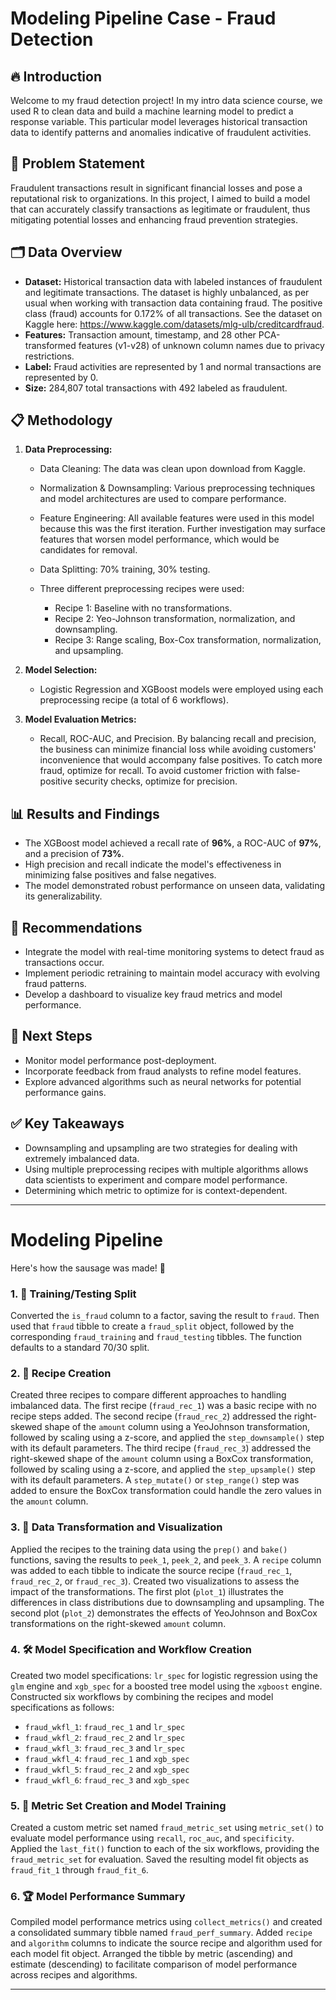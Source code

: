 # Modeling Pipeline Case - Fraud Detection

## 🔥 Introduction

Welcome to my fraud detection project! In my intro data science course, we used R to clean data and build a machine learning model to predict a response variable. This particular model leverages historical transaction data to identify patterns and anomalies indicative of fraudulent activities.

## 🚨 Problem Statement

Fraudulent transactions result in significant financial losses and pose a reputational risk to organizations. In this project, I aimed to build a model that can accurately classify transactions as legitimate or fraudulent, thus mitigating potential losses and enhancing fraud prevention strategies.

## 🗂️ Data Overview

* **Dataset:** Historical transaction data with labeled instances of fraudulent and legitimate transactions. The dataset is highly unbalanced, as per usual when working with transaction data containing fraud. The positive class (fraud) accounts for 0.172% of all transactions. See the dataset on Kaggle here: https://www.kaggle.com/datasets/mlg-ulb/creditcardfraud.
* **Features:** Transaction amount, timestamp, and 28 other PCA-transformed features (v1-v28) of unknown column names due to privacy restrictions.
* **Label:** Fraud activities are represented by 1 and normal transactions are represented by 0. 
* **Size:** 284,807 total transactions with 492 labeled as fraudulent.

## 📋 Methodology

1. **Data Preprocessing:**

   * Data Cleaning: The data was clean upon download from Kaggle.
   * Normalization & Downsampling: Various preprocessing techniques and model architectures are used to compare performance.
   * Feature Engineering: All available features were used in this model because this was the first iteration. Further investigation may surface features that worsen model performance, which would be candidates for removal. 
   * Data Splitting: 70% training, 30% testing.
  
   * Three different preprocessing recipes were used:
     * Recipe 1: Baseline with no transformations.
     * Recipe 2: Yeo-Johnson transformation, normalization, and downsampling.
     * Recipe 3: Range scaling, Box-Cox transformation, normalization, and upsampling.

2. **Model Selection:**

   * Logistic Regression and XGBoost models were employed using each preprocessing recipe (a total of 6 workflows).

3. **Model Evaluation Metrics:**

   * Recall, ROC-AUC, and Precision. By balancing recall and precision, the business can minimize financial loss while avoiding customers' inconvenience that would accompany false positives. To catch more fraud, optimize for recall. To avoid customer friction with false-positive security checks, optimize for precision.

## 📊 Results and Findings

* The XGBoost model achieved a recall rate of **96%**, a ROC-AUC of **97%**, and a precision of **73%**.
* High precision and recall indicate the model's effectiveness in minimizing false positives and false negatives.
* The model demonstrated robust performance on unseen data, validating its generalizability.

## 🔔 Recommendations

* Integrate the model with real-time monitoring systems to detect fraud as transactions occur.
* Implement periodic retraining to maintain model accuracy with evolving fraud patterns.
* Develop a dashboard to visualize key fraud metrics and model performance.

## 🚀 Next Steps

* Monitor model performance post-deployment.
* Incorporate feedback from fraud analysts to refine model features.
* Explore advanced algorithms such as neural networks for potential performance gains.

## ✅ Key Takeaways
* Downsampling and upsampling are two strategies for dealing with extremely imbalanced data.
* Using multiple preprocessing recipes with multiple algorithms allows data scientists to experiment and compare model performance. 
* Determining which metric to optimize for is context-dependent. 

---

# Modeling Pipeline

Here's how the sausage was made! 🌭

### 1. 🧪 Training/Testing Split

Converted the `is_fraud` column to a factor, saving the result to `fraud`. Then used that `fraud` tibble to create a `fraud_split` object, followed by the corresponding `fraud_training` and `fraud_testing` tibbles. The function defaults to a standard 70/30 split.

### 2. 🥄 Recipe Creation

Created three recipes to compare different approaches to handling imbalanced data. The first recipe (`fraud_rec_1`) was a basic recipe with no recipe steps added. The second recipe (`fraud_rec_2`) addressed the right-skewed shape of the `amount` column using a YeoJohnson transformation, followed by scaling using a z-score, and applied the `step_downsample()` step with its default parameters. The third recipe (`fraud_rec_3`) addressed the right-skewed shape of the `amount` column using a BoxCox transformation, followed by scaling using a z-score, and applied the `step_upsample()` step with its default parameters. A `step_mutate()` or `step_range()` step was added to ensure the BoxCox transformation could handle the zero values in the `amount` column.

### 3. 🧮 Data Transformation and Visualization

Applied the recipes to the training data using the `prep()` and `bake()` functions, saving the results to `peek_1`, `peek_2`, and `peek_3`. A `recipe` column was added to each tibble to indicate the source recipe (`fraud_rec_1`, `fraud_rec_2`, or `fraud_rec_3`). Created two visualizations to assess the impact of the transformations. The first plot (`plot_1`) illustrates the differences in class distributions due to downsampling and upsampling. The second plot (`plot_2`) demonstrates the effects of YeoJohnson and BoxCox transformations on the right-skewed `amount` column.

### 4. 🛠️ Model Specification and Workflow Creation

Created two model specifications: `lr_spec` for logistic regression using the `glm` engine and `xgb_spec` for a boosted tree model using the `xgboost` engine. Constructed six workflows by combining the recipes and model specifications as follows:

* `fraud_wkfl_1`: `fraud_rec_1` and `lr_spec`
* `fraud_wkfl_2`: `fraud_rec_2` and `lr_spec`
* `fraud_wkfl_3`: `fraud_rec_3` and `lr_spec`
* `fraud_wkfl_4`: `fraud_rec_1` and `xgb_spec`
* `fraud_wkfl_5`: `fraud_rec_2` and `xgb_spec`
* `fraud_wkfl_6`: `fraud_rec_3` and `xgb_spec`

### 5. 📏 Metric Set Creation and Model Training

Created a custom metric set named `fraud_metric_set` using `metric_set()` to evaluate model performance using `recall`, `roc_auc`, and `specificity`. Applied the `last_fit()` function to each of the six workflows, providing the `fraud_metric_set` for evaluation. Saved the resulting model fit objects as `fraud_fit_1` through `fraud_fit_6`.

### 6. 🏆 Model Performance Summary

Compiled model performance metrics using `collect_metrics()` and created a consolidated summary tibble named `fraud_perf_summary`. Added `recipe` and `algorithm` columns to indicate the source recipe and algorithm used for each model fit object. Arranged the tibble by metric (ascending) and estimate (descending) to facilitate comparison of model performance across recipes and algorithms.

---
